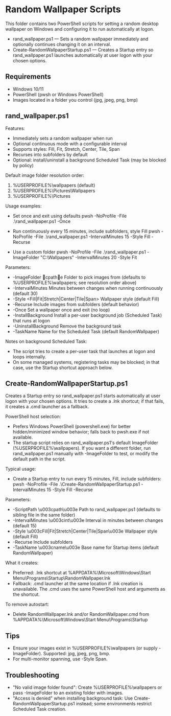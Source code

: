 # Random Wallpaper Scripts

This folder contains two PowerShell scripts for setting a random desktop wallpaper on Windows and configuring it to run automatically at logon.

- rand_wallpaper.ps1 — Sets a random wallpaper immediately and optionally continues changing it on an interval.
- Create-RandomWallpaperStartup.ps1 — Creates a Startup entry so rand_wallpaper.ps1 launches automatically at user logon with your chosen options.

## Requirements
- Windows 10/11
- PowerShell (pwsh or Windows PowerShell)
- Images located in a folder you control (jpg, jpeg, png, bmp)

## rand_wallpaper.ps1

Features:
- Immediately sets a random wallpaper when run
- Optional continuous mode with a configurable interval
- Supports styles: Fill, Fit, Stretch, Center, Tile, Span
- Recurses into subfolders by default
- Optional: install/uninstall a background Scheduled Task (may be blocked by policy)

Default image folder resolution order:
1) %USERPROFILE%\wallpapers (default)
2) %USERPROFILE%\Pictures\Wallpapers
3) %USERPROFILE%\Pictures

Usage examples:
- Set once and exit using defaults
  pwsh -NoProfile -File .\rand_wallpaper.ps1 -Once

- Run continuously every 15 minutes, include subfolders, style Fill
  pwsh -NoProfile -File .\rand_wallpaper.ps1 -IntervalMinutes 15 -Style Fill -Recurse

- Use a custom folder
  pwsh -NoProfile -File .\rand_wallpaper.ps1 -ImageFolder "C:\Wallpapers" -IntervalMinutes 20 -Style Fit

Parameters:
- -ImageFolder cpathe  Folder to pick images from (defaults to %USERPROFILE%\wallpapers; see resolution order above)
- -IntervalMinutes <int>  Minutes between changes when running continuously (default 30)
- -Style <Fill|Fit|Stretch|Center|Tile|Span>  Wallpaper style (default Fill)
- -Recurse  Include images from subfolders (default behavior)
- -Once  Set a wallpaper once and exit (no loop)
- -InstallBackground  Install a per-user background job (Scheduled Task) that runs at logon
- -UninstallBackground  Remove the background task
- -TaskName <name>  Name for the Scheduled Task (default RandomWallpaper)

Notes on background Scheduled Task:
- The script tries to create a per-user task that launches at logon and loops internally.
- On some managed systems, registering tasks may be blocked; in that case, use the Startup shortcut approach below.

## Create-RandomWallpaperStartup.ps1

Creates a Startup entry so rand_wallpaper.ps1 starts automatically at user logon with your chosen options. It tries to create a .lnk shortcut; if that fails, it creates a .cmd launcher as a fallback.

PowerShell host selection:
- Prefers Windows PowerShell (powershell.exe) for better hidden/minimized window behavior; falls back to pwsh.exe if not available.
- The startup script relies on rand_wallpaper.ps1's default ImageFolder (%USERPROFILE%\wallpapers). If you want a different folder, run rand_wallpaper.ps1 manually with -ImageFolder to test, or modify the default path in the script.

Typical usage:
- Create a Startup entry to run every 15 minutes, Fill, include subfolders:
  pwsh -NoProfile -File .\Create-RandomWallpaperStartup.ps1 -IntervalMinutes 15 -Style Fill -Recurse

Parameters:
- -ScriptPath \u003cpath\u003e  Path to rand_wallpaper.ps1 (defaults to sibling file in the same folder)
- -IntervalMinutes \u003cint\u003e  Interval in minutes between changes (default 15)
- -Style \u003cFill|Fit|Stretch|Center|Tile|Span\u003e  Wallpaper style (default Fill)
- -Recurse  Include subfolders
- -TaskName \u003cname\u003e  Base name for Startup items (default RandomWallpaper)

What it creates:
- Preferred: .lnk shortcut at %APPDATA%\Microsoft\Windows\Start Menu\Programs\Startup\RandomWallpaper.lnk
- Fallback: .cmd launcher at the same location if .lnk creation is unavailable. The .cmd uses the same PowerShell host and arguments as the shortcut.

To remove autostart:
- Delete RandomWallpaper.lnk and/or RandomWallpaper.cmd from
  %APPDATA%\Microsoft\Windows\Start Menu\Programs\Startup

## Tips
- Ensure your images exist in %USERPROFILE%\wallpapers (or supply -ImageFolder). Supported: jpg, jpeg, png, bmp.
- For multi-monitor spanning, use -Style Span.

## Troubleshooting
- "No valid image folder found": Create %USERPROFILE%\wallpapers or pass -ImageFolder to an existing folder with images.
- "Access is denied" when installing background task: Use Create-RandomWallpaperStartup.ps1 instead; some environments restrict Scheduled Task creation.
